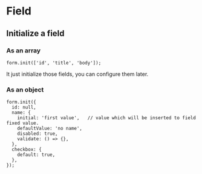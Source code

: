 # Field

## Initialize a field

### As an array

    form.init(['id', 'title', 'body']);

It just initialize those fields, you can configure them later.


### As an object

    form.init({
      id: null,
      name: {
        initial: 'first value',   // value which will be inserted to field fixed value.
        defaultValue: 'no name',
        disabled: true,
        validate: () => {},
      },
      checkbox: {
        default: true,
      },
    });
